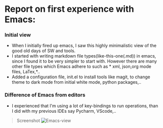 # Report on first experience with Emacs:

### __Initial view__

- When I initially fired up emacs, I saw this highly minimalistic view of the good old days of SW and tools.
- I started with writing markdown file types(like-this-one(.md)) in emacs, since I found it to be very simpler to start with. However there are many other file types which Emacs adhere to such as * xml, json,org mode files, LaTex,*..
- Added a configuration file, init.el to install tools like magit, to change theme to dark mode from initial white mode, python packages,..

### __Difference of Emacs from editors__

- I experienced that I'm using a lot of key-bindings to run operations, than I did with my previous IDEs say Pycharm, VScode,..

> Screenshot
![Emacs-view](emacs_1.jpg)
